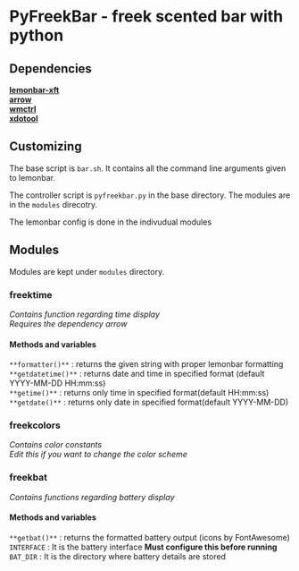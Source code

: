 # PyFreekBar -  freek scented bar with python 

## Dependencies
**[lemonbar-xft](https://github.com/krypt-n/bar "krypt-n/bar")**  
**[arrow](https://pypi.python.org/pypi/arrow "pip install arrow")**  
**[wmctrl](http://tripie.sweb.cz/utils/wmctrl/)**  
**[xdotool](http://www.semicomplete.com/projects/xdotool/)**  
## Customizing  
The base script is `bar.sh`. It contains all the command line arguments given to lemonbar.  

The controller script is `pyfreekbar.py` in the base directory. The modules are in the `modules` direcotry.   

The lemonbar config is done in the indivudual modules  

## Modules  
Modules are kept under `modules` directory.  
### freektime  
_Contains function regarding time display_  
_Requires the dependency arrow_  
#### Methods and variables  
`**formatter()**` : returns the given string with proper lemonbar formatting  
`**getdatetime()**` : returns date and time in specified format (default YYYY-MM-DD HH:mm:ss)  
`**getime()**` : returns only time in specified format(default HH:mm:ss)  
`**getdate()**` : returns only date in specified format(default YYYY-MM-DD)  

### freekcolors  
_Contains color constants_  
_Edit this if you want to change the color scheme_  

### freekbat  
_Contains functions regarding battery display_  
#### Methods and variables  
`**getbat()**` : returns the formatted battery output (icons by FontAwesome)  
`INTERFACE` : It is the battery interface **Must configure this before running**  
`BAT_DIR` : It is the directory where battery details are stored  
